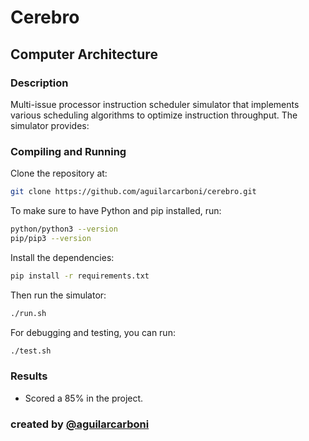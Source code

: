 # Cerebro

## Computer Architecture

### Description
Multi-issue processor instruction scheduler simulator that implements various scheduling algorithms to optimize instruction throughput. The simulator provides:

### Compiling and Running
Clone the repository at:
```bash
git clone https://github.com/aguilarcarboni/cerebro.git
```

To make sure to have Python and pip installed, run:
```bash
python/python3 --version
pip/pip3 --version
```

Install the dependencies:
```bash
pip install -r requirements.txt
```

Then run the simulator:
```bash
./run.sh
```

For debugging and testing, you can run:
```bash
./test.sh
```

### Results 
- Scored a 85% in the project.

### created by [@aguilarcarboni](https://github.com/aguilarcarboni/)
